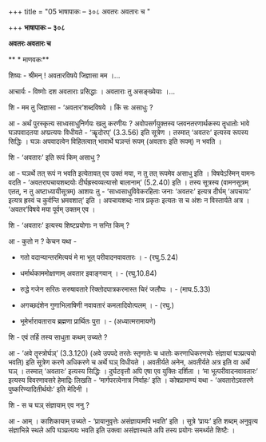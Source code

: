 +++
title = "05 भाषापाकः – ३०८ अवतरः अवतारः च "

+++
**भाषापाकः – ३०८**

**अवतरः अवतारः च**

** \* माणवकः**

शिष्यः - श्रीमन् ! अवतारविषये जिज्ञासा मम ।...

आचार्यः - विष्णोः दश अवताराः प्रसिद्धाः । अवताराः तु असङ्ख्येयाः ।...

शि - मम तु जिज्ञासा - ‘अवतार’शब्दविषये । किं सः असाधुः ?

आ - अर्थं पुरस्कृत्य साध्वसाधुनिर्णयः खलु करणीयः ? अवोपसर्गयुक्तस्य प्लवनतरणार्थकस्य तॄधातोः भावे घञपवादतया अप्प्रत्ययः विधीयते - ‘ऋॄदोरप्’ (3.3.56) इति सूत्रेण । तस्मात् ‘अवतरः’ इत्यस्य रूपस्य सिद्धिः । घञः अपवादत्वेन विहितत्वात् भावार्थे घञन्तं रूपम् (अवतारः इति रूपम्) न भवति ।

शि - ‘अवतारः’ इति रूपं किम् असाधु ?

आ - घञर्थे तत् रूपं न भवति इत्येतावत् एव उक्तं मया, न तु तत् रूपमेव असाधु इति । विषयेऽस्मिन्  वामनः वदति - ‘अवतरापचायशब्दयोः दीर्घह्रस्वव्यत्यासो बालानाम्’ (5.2.40) इति । तस्य  सूत्रस्य (वामनसूत्रम् एतत्, न तु अष्टाध्यायीसूत्रम्) आशयः तु - ‘साध्वसाधुविवेकरहिताः जनाः ‘अवतरः’ इत्यत्र दीर्घम् ‘अपचायः’ इत्यत्र ह्रस्वं च कुर्वन्ति भ्रमवशात्’ इति । अपचायशब्दः नात्र प्रकृतः इत्यतः स च अंशः न विस्तार्यते अत्र । ‘अवतर’विषये मया पूर्वम् उक्तम् एव ।

शि - ‘अवतारः’ इत्यस्य शिष्टप्रयोगाः न सन्ति किम् ?

आ - कुतो न ? केचन यथा -

 - गतो वदान्यान्तरमित्ययं मे मा भूत् परीवादनवावतारः । - (रघु.5.24)

 - धर्मार्थकाममोक्षाणाम् अवतार इवाङ्गवान् । - (रघु.10.84)

 - रुद्धे गजेन सरितः सरुषावतारे रिक्तोदपात्रकरमास्त चिरं जलौघः । - (माघ.5.33)

- अगच्छदंशेन गुणाभिलाषिणी नवावतारं कमलादिवोत्पलम् । - (रघु.)

 - भूमेर्भारावताराय ब्रह्मणा प्रार्थितः पुरा । - (अध्यात्मरामायणे)

शि - एवं तर्हि तस्य साधुता कथम् उच्यते ?

आ - ‘अवे तॄस्त्रोर्घञ्’ (3.3.120) (अवे उपपदे तरतेः स्तृणातेः च धातोः करणाधिकरणयोः संज्ञायां घञ्प्रत्ययो भवति) इति सूत्रेण करणे अधिकरणे च अर्थे घञ् विधीयते । अवतीर्यते
 अनेन, अवतीर्यते अत्र इति वा अर्थे घञ् । तस्मात् ‘अवतारः’ इत्यस्य सिद्धिः । दुर्घटवृत्तौ अपि एषा एव युक्तिः दर्शिता । ‘मा भूत्परीवादनवावतारः’ इत्यस्य विवरणावसरे हेमाद्रिः लिखति - ‘मार्गपरत्वेनात्र निर्वाहः’ इति । कोषप्रामाण्यं यथा - ‘अवतारोऽवतरणे पुष्करिण्यादितीर्थयोः’ इति मेदिनी ।

शि - स च घञ् संज्ञायाम् एव ननु ?

आ - आम् । काशिकायाम् उच्यते - ‘प्रायानुवृत्तेः असंज्ञायामपि भवति’ इति । सूत्रे ‘प्रायः’ इति शब्दम् अनुवृत्य संज्ञाभिन्ने स्थले अपि घञ्प्रत्ययः भवति इति उक्त्वा असंज्ञास्थले अपि तस्य प्रयोगः समर्थ्यते शिष्टैः ।
